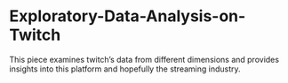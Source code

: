 # Exploratory-Data-Analysis-on-Twitch
This piece examines twitch’s data from different dimensions and provides insights into this platform and hopefully the streaming industry.
